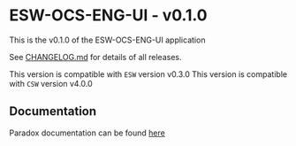 # ESW-OCS-ENG-UI - v0.1.0

This is the v0.1.0 of the ESW-OCS-ENG-UI application

See [CHANGELOG.md](CHANGELOG.md) for details of all releases.

This version is compatible with `ESW` version v0.3.0
This version is compatible with `CSW` version v4.0.0

## Documentation

Paradox documentation can be found [here](https://tmtsoftware.github.io/esw-ocs-eng-ui/0.1.0/)
